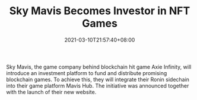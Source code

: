 ﻿---
title: "Sky Mavis Becomes Investor in NFT Games"
date: 2021-03-10T21:57:40+08:00
lastmod: 2021-03-10T16:45:40+08:00
draft: false
authors: ["Wolf"]
description: "Sky Mavis, the game company behind blockchain hit game Axie Infinity, will introduce an investment platform to fund and distribute promising blockchain games. To achieve this, they will integrate their Ronin sidechain into their game platform Mavis Hub. The initiative was announced together with the launch of their new website."
featuredImage: "sky-mavis-becomes-investor-in-nft-games.png"
tags: ["Strategy Games","Play to Earn"]
categories: ["news"]
news: ["Strategy Games"]
weight: 
lightgallery: true
pinned: false
recommend: false
recommend1: false
---

Sky Mavis, the game company behind blockchain hit game Axie Infinity, will introduce an investment platform to fund and distribute promising blockchain games. To achieve this, they will integrate their Ronin sidechain into their game platform Mavis Hub. The initiative was announced together with the launch of their new website.

<!--more-->

